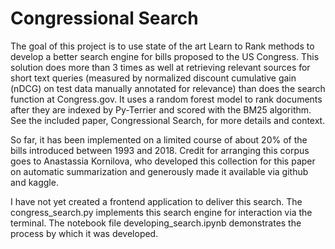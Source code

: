 # Congressional Search 

The goal of this project is to use state of the art Learn to Rank methods to develop a better search engine for bills proposed to the US Congress. This solution does more than 3 times as well at retrieving relevant sources for short text queries (measured by normalized discount cumulative gain (nDCG) on test data manually annotated for relevance) than does the search function at Congress.gov. It uses a random forest model to rank documents after they are indexed by Py-Terrier and scored with the BM25 algorithm. See the included paper, Congressional Search, for more details and context.

So far, it has been implemented on a limited course of about 20% of the bills introduced between 1993 and 2018. Credit for arranging this corpus goes to Anastassia Kornilova, who developed this collection for this paper on automatic summarization and generously made it available via github and kaggle.

I have not yet created a frontend application to deliver this search. The congress_search.py implements this search engine for interaction via the terminal. The notebook file developing_search.ipynb demonstrates the process by which it was developed.
